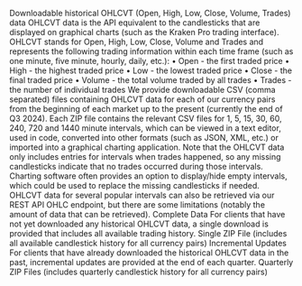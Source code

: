 Downloadable historical OHLCVT (Open, High, Low, Close, Volume, Trades) data
OHLCVT data is the API equivalent to the candlesticks that are displayed on graphical charts (such as the Kraken Pro trading interface).
OHLCVT stands for Open, High, Low, Close, Volume and Trades and represents the following trading information within each time frame (such as one minute, five minute, hourly, daily, etc.):
•
Open - the first traded price
•
High - the highest traded price
•
Low - the lowest traded price
•
Close - the final traded price
•
Volume - the total volume traded by all trades
•
Trades - the number of individual trades
We provide downloadable CSV (comma separated) files containing OHLCVT data for each of our currency pairs from the beginning of each market up to the present (currently the end of Q3 2024).
Each ZIP file contains the relevant CSV files for 1, 5, 15, 30, 60, 240, 720 and 1440 minute intervals, which can be viewed in a text editor, used in code, converted into other formats (such as JSON, XML, etc.) or imported into a graphical charting application.
Note that the OHLCVT data only includes entries for intervals when trades happened, so any missing candlesticks indicate that no trades occurred during those intervals. Charting software often provides an option to display/hide empty intervals, which could be used to replace the missing candlesticks if needed.
OHLCVT data for several popular intervals can also be retrieved via our REST API OHLC endpoint, but there are some limitations (notably the amount of data that can be retrieved).
Complete Data
For clients that have not yet downloaded any historical OHLCVT data, a single download is provided that includes all available trading history.
Single ZIP File (includes all available candlestick history for all currency pairs)
Incremental Updates
For clients that have already downloaded the historical OHLCVT data in the past, incremental updates are provided at the end of each quarter.
Quarterly ZIP Files (includes quarterly candlestick history for all currency pairs)
